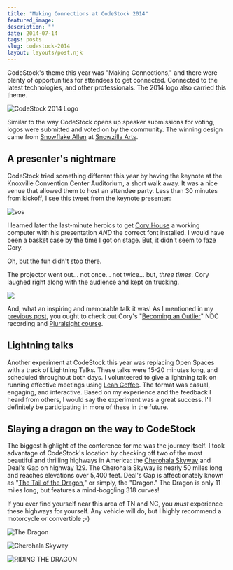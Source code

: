 ```yaml
---
title: "Making Connections at CodeStock 2014"
featured_image: 
description: ""
date: 2014-07-14
tags: posts
slug: codestock-2014
layout: layouts/post.njk
---
```




CodeStock's theme this year was "Making Connections," and there were plenty of opportunities for attendees to get connected. Connected to the latest technologies, and other professionals. The 2014 logo also carried this theme.

![CodeStock 2014 Logo](/content/images/2014/Jul/Codestock-Shirt-Design-Small.png)

Similar to the way CodeStock opens up speaker submissions for voting, logos were submitted and voted on by the community. The winning design came from [Snowflake Allen](https://twitter.com/Lyshastra) at [Snowzilla Arts](http://snowzillaarts.com/).

## A presenter's nightmare

CodeStock tried something different this year by having the keynote at the Knoxville Convention Center Auditorium, a short walk away. It was a nice venue that allowed them to host an attendee party. Less than 30 minutes from kickoff, I see this tweet from the keynote presenter:

![sos](/content/images/2014/Jul/sos-cory-house.gif)

I learned later the last-minute heroics to get [Cory House](https://twitter.com/housecor) a working computer with his presentation _AND_ the correct font installed. I would have been a basket case by the time I got on stage. But, it didn't seem to faze Cory.

Oh, but the fun didn't stop there.

The projector went out... not once... not twice... but, _three times_. Cory laughed right along with the audience and kept on trucking.

![](/content/images/2014/Jul/sos-cory-house-follow-up.gif)

And, what an inspiring and memorable talk it was! As I mentioned in my [previous post](http://reverentgeek.com/start-doing/), you ought to check out Cory's "[Becoming an Outlier](https://vimeo.com/97415346)" NDC recording and [Pluralsight course](http://pluralsight.com/training/Courses/TableOfContents/career-reboot-for-developer-mind).

## Lightning talks

Another experiment at CodeStock this year was replacing Open Spaces with a track of Lightning Talks. These talks were 15-20 minutes long, and scheduled throughout both days. I volunteered to give a lightning talk on running effective meetings using [Lean Coffee](http://leancoffee.org/). The format was casual, engaging, and interactive. Based on my experience and the feedback I heard from others, I would say the experiment was a great success. I'll definitely be participating in more of these in the future.

## Slaying a dragon on the way to CodeStock

The biggest highlight of the conference for me was the journey itself. I took advantage of CodeStock's location by checking off two of the most beautiful and thrilling highways in America: the [Cherohala Skyway](http://cherohala.org/) and Deal's Gap on highway 129. The Cherohala Skyway is nearly 50 miles long and reaches elevations over 5,400 feet. Deal's Gap is affectionately known as "[The Tail of the Dragon](http://www.tailofthedragon.com/)," or simply, the "Dragon." The Dragon is only 11 miles long, but features a mind-boggling 318 curves!

If you ever find yourself near this area of TN and NC, you _must_ experience these highways for yourself. Any vehicle will do, but I highly recommend a motorcycle or convertible ;-)

![The Dragon](/content/images/2014/Jul/IMG_4440.JPG)

![Cherohala Skyway](/content/images/2014/Jul/IMG_4439.JPG)

![RIDING THE DRAGON](/content/images/2014/Jul/IMG_4461.JPG)




